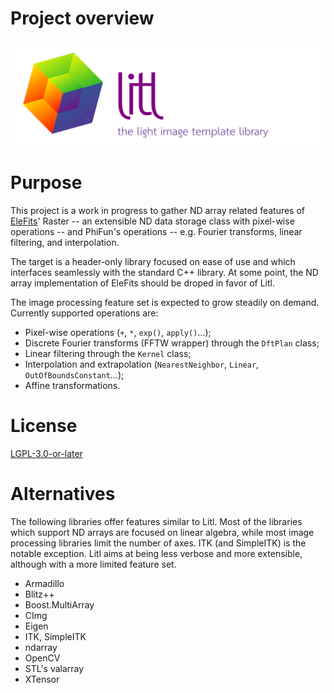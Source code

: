 # Project overview

![Litl logo](doc/diagrams/litl_logo.svg)

# Purpose

This project is a work in progress to gather ND array related features
of [EleFits](https://cnes.github.io/EleFits/)' Raster -- an extensible ND data storage class with pixel-wise operations --
and PhiFun's operations -- e.g. Fourier transforms, linear filtering, and interpolation.

The target is a header-only library focused on ease of use
and which interfaces seamlessly with the standard C++ library.
At some point, the ND array implementation of EleFits should be droped in favor of Litl.

The image processing feature set is expected to grow steadily on demand.
Currently supported operations are:

* Pixel-wise operations (`+`, `*`, `exp()`, `apply()`...);
* Discrete Fourier transforms (FFTW wrapper) through the `DftPlan` class;
* Linear filtering through the `Kernel` class;
* Interpolation and extrapolation (`NearestNeighbor`, `Linear`, `OutOfBoundsConstant`...);
* Affine transformations.

# License

[LGPL-3.0-or-later](LICENSE.md)

# Alternatives

The following libraries offer features similar to Litl.
Most of the libraries which support ND arrays are focused on linear algebra,
while most image processing libraries limit the number of axes.
ITK (and SimpleITK) is the notable exception.
Litl aims at being less verbose and more extensible,
although with a more limited feature set.

* Armadillo
* Blitz++
* Boost.MultiArray
* CImg
* Eigen
* ITK, SimpleITK
* ndarray
* OpenCV
* STL's valarray
* XTensor
